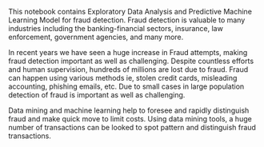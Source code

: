 This notebook contains Exploratory Data Analysis and Predictive Machine Learning Model for fraud detection. Fraud detection is valuable to many industries including the banking-financial sectors, insurance, law enforcement, government agencies, and many more.

In recent years we have seen a huge increase in Fraud attempts, making fraud detection important as well as challenging. Despite countless efforts and human supervision, hundreds of millions are lost due to fraud. Fraud can happen using various methods ie, stolen credit cards, misleading accounting, phishing emails, etc. Due to small cases in large population detection of fraud is important as well as challenging.

Data mining and machine learning help to foresee and rapidly distinguish fraud and make quick move to limit costs. Using data mining tools, a huge number of transactions can be looked to spot pattern and distinguish fraud transactions.
